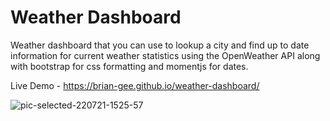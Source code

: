 # Weather Dashboard

Weather dashboard that you can use to lookup a city and find up to date information for current weather statistics using the OpenWeather API along with bootstrap for css formatting and momentjs for dates.

Live Demo - https://brian-gee.github.io/weather-dashboard/

![pic-selected-220721-1525-57](https://user-images.githubusercontent.com/39035211/180299826-e4a9e8a4-b13c-48b4-99e8-f2b54216a415.png)
